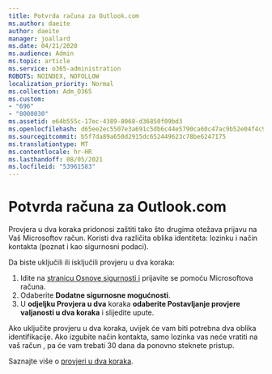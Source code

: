 ```yaml
---
title: Potvrda računa za Outlook.com
ms.author: daeite
author: daeite
manager: joallard
ms.date: 04/21/2020
ms.audience: Admin
ms.topic: article
ms.service: o365-administration
ROBOTS: NOINDEX, NOFOLLOW
localization_priority: Normal
ms.collection: Adm_O365
ms.custom:
- "696"
- "8000030"
ms.assetid: e64b555c-17ec-4389-8068-d36850f09bd3
ms.openlocfilehash: d65ee2ec5507e3a691c5db6c44e5790ca60c47ac9b52e04f4c9052bf9503402d
ms.sourcegitcommit: b5f7da89a650d2915dc652449623c78be6247175
ms.translationtype: MT
ms.contentlocale: hr-HR
ms.lasthandoff: 08/05/2021
ms.locfileid: "53961583"
---
```

# <a name="how-to-verify-your-outlookcom-account"></a>Potvrda računa za Outlook.com

Provjera u dva koraka pridonosi zaštiti tako što drugima otežava prijavu na Vaš Microsoftov račun. Koristi dva različita oblika identiteta: lozinku i način kontakta (poznat i kao sigurnosni podaci).
  
Da biste uključili ili isključili provjeru u dva koraka:
  
1. Idite na [stranicu Osnove sigurnosti i](https://go.microsoft.com/fwlink/?linkid=842325) prijavite se pomoću Microsoftova računa.
2. Odaberite **Dodatne sigurnosne mogućnosti**.
3. U **odjeljku Provjera u dva** koraka **odaberite Postavljanje provjere valjanosti u dva koraka** i slijedite upute.

Ako uključite provjeru u dva koraka, uvijek će vam biti potrebna dva oblika identifikacije. Ako izgubite način kontakta, samo lozinka vas neće vratiti na vaš račun , pa će vam trebati 30 dana da ponovno steknete pristup.
  
Saznajte više o [provjeri u dva koraka](https://go.microsoft.com/fwlink/?linkid=872270).
  